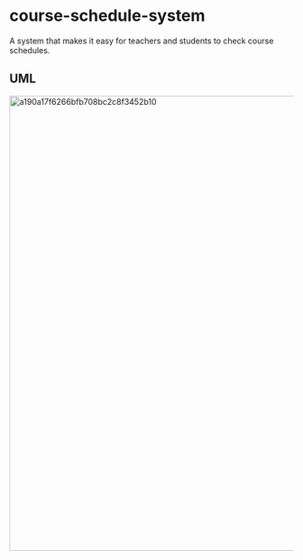 # course-schedule-system
A system that makes it easy for teachers and students to check course schedules.
## UML
<img width="806" alt="a190a17f6266bfb708bc2c8f3452b10" src="https://github.com/Hnmtt/course-schedule-system/assets/114071791/c49e2f40-a911-4403-bcb4-22070613eb12">

